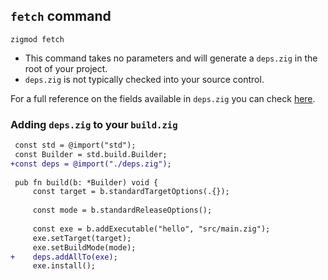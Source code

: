 ## `fetch` command
```
zigmod fetch
```

- This command takes no parameters and will generate a `deps.zig` in the root of your project.
- `deps.zig` is not typically checked into your source control.

For a full reference on the fields available in `deps.zig` you can check [here](../deps.zig.md).

### Adding `deps.zig` to your `build.zig`
```diff
 const std = @import("std");
 const Builder = std.build.Builder;
+const deps = @import("./deps.zig");
 
 pub fn build(b: *Builder) void {
     const target = b.standardTargetOptions(.{});
 
     const mode = b.standardReleaseOptions();
 
     const exe = b.addExecutable("hello", "src/main.zig");
     exe.setTarget(target);
     exe.setBuildMode(mode);
+    deps.addAllTo(exe);
     exe.install();
```
